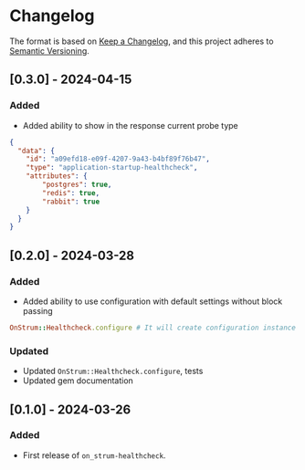 # Changelog

The format is based on [Keep a Changelog](https://keepachangelog.com/en/1.0.0/), and this project adheres to [Semantic Versioning](https://semver.org/spec/v2.0.0.html).

## [0.3.0] - 2024-04-15

### Added

- Added ability to show in the response current probe type

```json
{
  "data": {
    "id": "a09efd18-e09f-4207-9a43-b4bf89f76b47",
    "type": "application-startup-healthcheck",
    "attributes": {
        "postgres": true,
        "redis": true,
        "rabbit": true
    }
  }
}
```

## [0.2.0] - 2024-03-28

### Added

- Added ability to use configuration with default settings without block passing

```ruby
OnStrum::Healthcheck.configure # It will create configuration instance with default settings
```

### Updated

- Updated `OnStrum::Healthcheck.configure`, tests
- Updated gem documentation

## [0.1.0] - 2024-03-26

### Added

- First release of `on_strum-healthcheck`.
